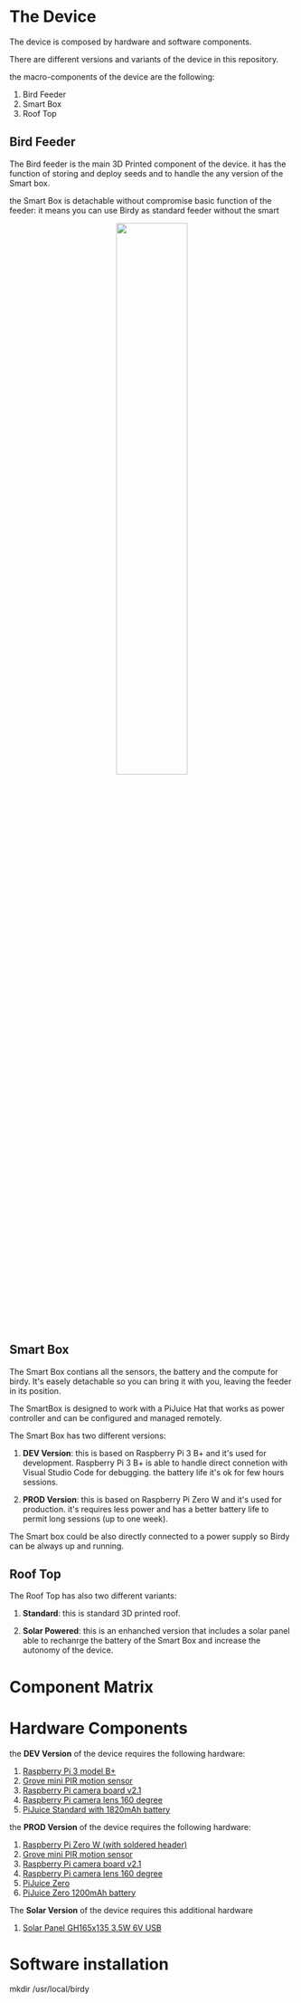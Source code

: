 # The Device

The device is composed by hardware and software components.

There are different versions and variants of the device in this repository.

the macro-components of the device are the following:

1. Bird Feeder
2. Smart Box
3. Roof Top

## Bird Feeder

The Bird feeder is the main 3D Printed component of the device. it has the function of storing and deploy seeds and to handle the any version of the Smart box.

the Smart Box is detachable without compromise basic function of the feeder: it means you can use Birdy as standard feeder without the smart 

<p align="center">
<img src="https://github.com/francesco-sodano/birdy/raw/main/res/images/misc/birdy-device-promopicture1.jpg" width= 50%>
</p>

## Smart Box

The Smart Box contians all the sensors, the battery and the compute for birdy.
It's easely detachable so you can bring it with you, leaving the feeder in its position.

The SmartBox is designed to work with a PiJuice Hat that works as power controller and can be configured and managed remotely.

The Smart Box has two different versions:

1. **DEV Version**: this is based on Raspberry Pi 3 B+ and it's used for development. Raspberry Pi 3 B+ is able to handle direct connetion with Visual Studio Code for debugging. the battery life it's ok for few hours sessions.

2. **PROD Version**: this is based on Raspberry Pi Zero W and it's used for production. it's requires less power and has a better battery life to permit long sessions (up to one week).

The Smart box could be also directly connected to a power supply so Birdy can be always up and running.

## Roof Top

The Roof Top has also two different variants:

1. **Standard**: this is standard 3D printed roof.

2. **Solar Powered**: this is an enhanched version that includes a solar panel able to rechanrge the battery of the Smart Box and increase the autonomy of the device.


# Component Matrix



# Hardware Components

the **DEV Version** of the device requires the following hardware:

1. [Raspberry Pi 3 model B+](https://uk.pi-supply.com/products/raspberry-pi-3-model-b-plus?_pos=64&_sid=6161a3a4c&_ss=r1)
2. [Grove mini PIR motion sensor](https://www.seeedstudio.com/Grove-mini-PIR-motion-sensor-p-2930.html)
3. [Raspberry Pi camera board v2.1](https://uk.pi-supply.com/products/raspberry-pi-camera-board-v2-1-8mp-1080p?_pos=48&_sid=6161a3a4c&_ss=r)
4. [Raspberry Pi camera lens 160 degree](https://uk.pi-supply.com/products/camera-module-for-official-raspberry-pi-camera-board-v2-8mp-sensor-160-degree)
5. [PiJuice Standard with 1820mAh battery](https://uk.pi-supply.com/products/pijuice-standard)

the **PROD Version** of the device requires the following hardware:

1. [Raspberry Pi Zero W (with soldered header)](https://uk.pi-supply.com/products/raspberry-pi-zero-w-soldered-header)
2. [Grove mini PIR motion sensor](https://www.seeedstudio.com/Grove-mini-PIR-motion-sensor-p-2930.html)
3. [Raspberry Pi camera board v2.1](https://uk.pi-supply.com/products/raspberry-pi-camera-board-v2-1-8mp-1080p?_pos=48&_sid=6161a3a4c&_ss=r)
4. [Raspberry Pi camera lens 160 degree](https://uk.pi-supply.com/products/camera-module-for-official-raspberry-pi-camera-board-v2-8mp-sensor-160-degree)
5. [PiJuice Zero](https://uk.pi-supply.com/products/pijuice-zero?_pos=1&_sid=bd8682207&_ss=r)
6. [PiJuice Zero 1200mAh battery](https://uk.pi-supply.com/products/pijuice-zero-1200mah-battery?_pos=2&_sid=d94484a36&_ss=r)

The **Solar Version** of the device requires this additional hardware

1. [Solar Panel GH165x135 3.5W 6V USB](https://www.fruugoschweiz.com/35w-usb-solar-panel-digital-ladegerat-fur-mobile/p-88157157-183939064?language=de&ac=bing&msclkid=8a319213ee5a1f8c2379f0fd8141d564&utm_source=bing&utm_medium=cpc&utm_campaign=All_190785_CH&utm_term=4575274048654658&utm_content=Ad%20group%20%231)

# Software installation

mkdir /usr/local/birdy



